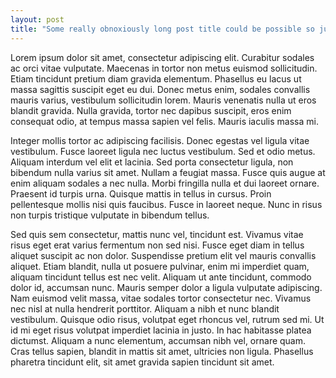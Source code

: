 ```yaml
---
layout: post
title: "Some really obnoxiously long post title could be possible so just make sure it doesn't break all the things for real, yo, okay?"
---
```


Lorem ipsum dolor sit amet, consectetur adipiscing elit. Curabitur sodales ac orci vitae vulputate. Maecenas in tortor non metus euismod sollicitudin. Etiam tincidunt pretium diam gravida elementum. Phasellus eu lacus ut massa sagittis suscipit eget eu dui. Donec metus enim, sodales convallis mauris varius, vestibulum sollicitudin lorem. Mauris venenatis nulla ut eros blandit gravida. Nulla gravida, tortor nec dapibus suscipit, eros enim consequat odio, at tempus massa sapien vel felis. Mauris iaculis massa mi.<!--more-->

Integer mollis tortor ac adipiscing facilisis. Donec egestas vel ligula vitae vestibulum. Fusce laoreet ligula nec luctus vestibulum. Sed et odio metus. Aliquam interdum vel elit et lacinia. Sed porta consectetur ligula, non bibendum nulla varius sit amet. Nullam a feugiat massa. Fusce quis augue at enim aliquam sodales a nec nulla. Morbi fringilla nulla et dui laoreet ornare. Praesent id turpis urna. Quisque mattis in tellus in cursus. Proin pellentesque mollis nisi quis faucibus. Fusce in laoreet neque. Nunc in risus non turpis tristique vulputate in bibendum tellus.

Sed quis sem consectetur, mattis nunc vel, tincidunt est. Vivamus vitae risus eget erat varius fermentum non sed nisi. Fusce eget diam in tellus aliquet suscipit ac non dolor. Suspendisse pretium elit vel mauris convallis aliquet. Etiam blandit, nulla ut posuere pulvinar, enim mi imperdiet quam, aliquam tincidunt tellus est nec velit. Aliquam ut ante tincidunt, commodo dolor id, accumsan nunc. Mauris semper dolor a ligula vulputate adipiscing. Nam euismod velit massa, vitae sodales tortor consectetur nec. Vivamus nec nisl at nulla hendrerit porttitor. Aliquam a nibh et nunc blandit vestibulum. Quisque odio risus, volutpat eget rhoncus vel, rutrum sed mi. Ut id mi eget risus volutpat imperdiet lacinia in justo. In hac habitasse platea dictumst. Aliquam a nunc elementum, accumsan nibh vel, ornare quam. Cras tellus sapien, blandit in mattis sit amet, ultricies non ligula. Phasellus pharetra tincidunt elit, sit amet gravida sapien tincidunt sit amet.
